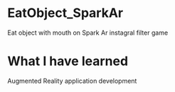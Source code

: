 # EatObject_SparkAr
Eat object with mouth on Spark Ar instagral filter game

# What I have learned
Augmented Reality application development
